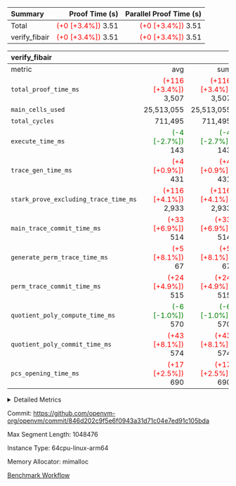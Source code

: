 | Summary | Proof Time (s) | Parallel Proof Time (s) |
|:---|---:|---:|
| Total | <span style='color: red'>(+0 [+3.4%])</span> 3.51 | <span style='color: red'>(+0 [+3.4%])</span> 3.51 |
| verify_fibair | <span style='color: red'>(+0 [+3.4%])</span> 3.51 | <span style='color: red'>(+0 [+3.4%])</span> 3.51 |


| verify_fibair |||||
|:---|---:|---:|---:|---:|
|metric|avg|sum|max|min|
| `total_proof_time_ms ` | <span style='color: red'>(+116 [+3.4%])</span> 3,507 | <span style='color: red'>(+116 [+3.4%])</span> 3,507 | <span style='color: red'>(+116 [+3.4%])</span> 3,507 | <span style='color: red'>(+116 [+3.4%])</span> 3,507 |
| `main_cells_used     ` |  25,513,055 |  25,513,055 |  25,513,055 |  25,513,055 |
| `total_cycles        ` |  711,495 |  711,495 |  711,495 |  711,495 |
| `execute_time_ms     ` | <span style='color: green'>(-4 [-2.7%])</span> 143 | <span style='color: green'>(-4 [-2.7%])</span> 143 | <span style='color: green'>(-4 [-2.7%])</span> 143 | <span style='color: green'>(-4 [-2.7%])</span> 143 |
| `trace_gen_time_ms   ` | <span style='color: red'>(+4 [+0.9%])</span> 431 | <span style='color: red'>(+4 [+0.9%])</span> 431 | <span style='color: red'>(+4 [+0.9%])</span> 431 | <span style='color: red'>(+4 [+0.9%])</span> 431 |
| `stark_prove_excluding_trace_time_ms` | <span style='color: red'>(+116 [+4.1%])</span> 2,933 | <span style='color: red'>(+116 [+4.1%])</span> 2,933 | <span style='color: red'>(+116 [+4.1%])</span> 2,933 | <span style='color: red'>(+116 [+4.1%])</span> 2,933 |
| `main_trace_commit_time_ms` | <span style='color: red'>(+33 [+6.9%])</span> 514 | <span style='color: red'>(+33 [+6.9%])</span> 514 | <span style='color: red'>(+33 [+6.9%])</span> 514 | <span style='color: red'>(+33 [+6.9%])</span> 514 |
| `generate_perm_trace_time_ms` | <span style='color: red'>(+5 [+8.1%])</span> 67 | <span style='color: red'>(+5 [+8.1%])</span> 67 | <span style='color: red'>(+5 [+8.1%])</span> 67 | <span style='color: red'>(+5 [+8.1%])</span> 67 |
| `perm_trace_commit_time_ms` | <span style='color: red'>(+24 [+4.9%])</span> 515 | <span style='color: red'>(+24 [+4.9%])</span> 515 | <span style='color: red'>(+24 [+4.9%])</span> 515 | <span style='color: red'>(+24 [+4.9%])</span> 515 |
| `quotient_poly_compute_time_ms` | <span style='color: green'>(-6 [-1.0%])</span> 570 | <span style='color: green'>(-6 [-1.0%])</span> 570 | <span style='color: green'>(-6 [-1.0%])</span> 570 | <span style='color: green'>(-6 [-1.0%])</span> 570 |
| `quotient_poly_commit_time_ms` | <span style='color: red'>(+43 [+8.1%])</span> 574 | <span style='color: red'>(+43 [+8.1%])</span> 574 | <span style='color: red'>(+43 [+8.1%])</span> 574 | <span style='color: red'>(+43 [+8.1%])</span> 574 |
| `pcs_opening_time_ms ` | <span style='color: red'>(+17 [+2.5%])</span> 690 | <span style='color: red'>(+17 [+2.5%])</span> 690 | <span style='color: red'>(+17 [+2.5%])</span> 690 | <span style='color: red'>(+17 [+2.5%])</span> 690 |



<details>
<summary>Detailed Metrics</summary>

|  | verify_program_compile_ms | total_cells | stark_prove_excluding_trace_time_ms | quotient_poly_compute_time_ms | quotient_poly_commit_time_ms | perm_trace_commit_time_ms | pcs_opening_time_ms | main_trace_commit_time_ms |
| --- | --- | --- | --- | --- | --- | --- | --- |
|  | 4 | 65,536 | 67 | 4 | 13 | 0 | 32 | 17 | 

| air_name | rows | quotient_deg | main_cols | interactions | constraints | cells |
| --- | --- | --- | --- | --- | --- | --- |
| AccessAdapterAir<2> |  | 4 |  | 5 | 12 |  | 
| AccessAdapterAir<4> |  | 4 |  | 5 | 12 |  | 
| AccessAdapterAir<8> |  | 4 |  | 5 | 12 |  | 
| FibonacciAir | 32,768 | 1 | 2 |  | 5 | 65,536 | 
| FriReducedOpeningAir |  | 4 |  | 35 | 59 |  | 
| NativePoseidon2Air<BabyBearParameters>, 1> |  | 4 |  | 31 | 302 |  | 
| PhantomAir |  | 4 |  | 3 | 4 |  | 
| ProgramAir |  | 1 |  | 1 | 4 |  | 
| VariableRangeCheckerAir |  | 1 |  | 1 | 4 |  | 
| VmAirWrapper<BranchNativeAdapterAir, BranchEqualCoreAir<1> |  | 2 |  | 11 | 23 |  | 
| VmAirWrapper<JalNativeAdapterAir, JalCoreAir> |  | 4 |  | 7 | 6 |  | 
| VmAirWrapper<NativeAdapterAir<2, 0>, PublicValuesCoreAir> |  | 4 |  | 11 | 22 |  | 
| VmAirWrapper<NativeAdapterAir<2, 1>, FieldArithmeticCoreAir> |  | 4 |  | 15 | 23 |  | 
| VmAirWrapper<NativeLoadStoreAdapterAir<1>, NativeLoadStoreCoreAir<1> |  | 4 |  | 15 | 20 |  | 
| VmAirWrapper<NativeLoadStoreAdapterAir<4>, NativeLoadStoreCoreAir<4> |  | 4 |  | 15 | 20 |  | 
| VmAirWrapper<NativeVectorizedAdapterAir<4>, FieldExtensionCoreAir> |  | 4 |  | 15 | 23 |  | 
| VmConnectorAir |  | 4 |  | 3 | 8 |  | 
| VolatileBoundaryAir |  | 4 |  | 4 | 16 |  | 

| group | trace_gen_time_ms | total_proof_time_ms | total_cycles | total_cells | stark_prove_excluding_trace_time_ms | quotient_poly_compute_time_ms | quotient_poly_commit_time_ms | perm_trace_commit_time_ms | pcs_opening_time_ms | main_trace_commit_time_ms | main_cells_used | generate_perm_trace_time_ms | execute_time_ms |
| --- | --- | --- | --- | --- | --- | --- | --- | --- | --- | --- | --- | --- | --- |
| verify_fibair | 431 | 3,507 | 711,495 | 72,898,584 | 2,933 | 570 | 574 | 515 | 690 | 514 | 25,513,055 | 67 | 143 | 

| group | air_name | rows | prep_cols | perm_cols | main_cols | cells |
| --- | --- | --- | --- | --- | --- | --- |
| verify_fibair | AccessAdapterAir<2> | 131,072 |  | 16 | 11 | 3,538,944 | 
| verify_fibair | AccessAdapterAir<4> | 65,536 |  | 16 | 13 | 1,900,544 | 
| verify_fibair | AccessAdapterAir<8> | 32,768 |  | 16 | 17 | 1,081,344 | 
| verify_fibair | FriReducedOpeningAir | 512 |  | 76 | 64 | 71,680 | 
| verify_fibair | NativePoseidon2Air<BabyBearParameters>, 1> | 8,192 |  | 36 | 348 | 3,145,728 | 
| verify_fibair | PhantomAir | 16,384 |  | 8 | 6 | 229,376 | 
| verify_fibair | ProgramAir | 8,192 |  | 8 | 10 | 147,456 | 
| verify_fibair | VariableRangeCheckerAir | 262,144 | 2 | 8 | 1 | 2,359,296 | 
| verify_fibair | VmAirWrapper<BranchNativeAdapterAir, BranchEqualCoreAir<1> | 262,144 |  | 28 | 23 | 13,369,344 | 
| verify_fibair | VmAirWrapper<JalNativeAdapterAir, JalCoreAir> | 32,768 |  | 12 | 10 | 720,896 | 
| verify_fibair | VmAirWrapper<NativeAdapterAir<2, 1>, FieldArithmeticCoreAir> | 524,288 |  | 20 | 30 | 26,214,400 | 
| verify_fibair | VmAirWrapper<NativeLoadStoreAdapterAir<1>, NativeLoadStoreCoreAir<1> | 262,144 |  | 36 | 25 | 15,990,784 | 
| verify_fibair | VmAirWrapper<NativeLoadStoreAdapterAir<4>, NativeLoadStoreCoreAir<4> | 16,384 |  | 36 | 34 | 1,146,880 | 
| verify_fibair | VmAirWrapper<NativeVectorizedAdapterAir<4>, FieldExtensionCoreAir> | 8,192 |  | 20 | 40 | 491,520 | 
| verify_fibair | VmConnectorAir | 2 | 1 | 8 | 4 | 24 | 
| verify_fibair | VolatileBoundaryAir | 131,072 |  | 8 | 11 | 2,490,368 | 

</details>


Commit: https://github.com/openvm-org/openvm/commit/846d202c9f5e6f0943a31d71c04e7ed91c105bda

Max Segment Length: 1048476

Instance Type: 64cpu-linux-arm64

Memory Allocator: mimalloc

[Benchmark Workflow](https://github.com/openvm-org/openvm/actions/runs/12875599751)
